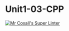 # Unit1-03-CPP

[![Mr Coxall's Super Linter](https://github.com/ICS3U-Programming-ChristopherD/Unit1-03-CPP/workflows/Mr%20Coxall's%20Super%20Linter/badge.svg)](https://github.com/ICS3U-Programming-ChristopherD/Unit1-03-CPP/actions/)
